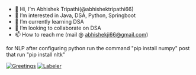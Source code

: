 - 👋 Hi, I’m Abhishek Tripathi(@abhishektripathi66)
- 👀 I’m interested in Java, DSA, Python, Springboot
- 🌱 I’m currently learning DSA
- 💞️ I’m looking to collaborate on DSA
- 📫 How to reach me (mail @ abhishekji66@gmail.com)

<!---
MyRepo is a ✨ special ✨ repository because its `README.md` (this file) appears on your GitHub profile.
You can click the Preview link to take a look at your changes.
--->


for NLP
after configuring python run the command "pip install numpy"
post that run "pip install nltk"

[![Greetings](https://github.com/abhishektripathi66/DSA/actions/workflows/greetings.yml/badge.svg)](https://github.com/abhishektripathi66/DSA/actions/workflows/greetings.yml)
[![Labeler](https://github.com/abhishektripathi66/DSA/actions/workflows/labeler.yml/badge.svg)](https://github.com/abhishektripathi66/DSA/actions/workflows/labeler.yml)
